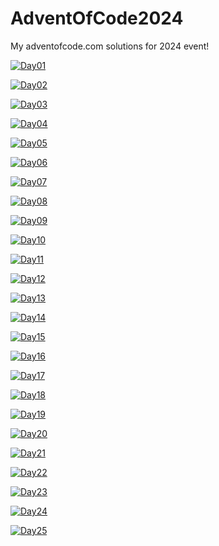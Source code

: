 # AdventOfCode2024
My adventofcode.com solutions for 2024 event!

[![Day01](https://img.shields.io/badge/Day1-Done-brightgreen.svg)](https://i.imgur.com/rolF402.gif)

[![Day02](https://img.shields.io/badge/Day2-Done-brightgreen.svg)](https://i.imgur.com/FuZyZrn.gif)

[![Day03](https://img.shields.io/badge/Day3-Done-brightgreen.svg)](https://i.imgur.com/FuZyZrn.gif)

[![Day04](https://img.shields.io/badge/Day4-Waiting-lightgrey.svg)](https://i.imgur.com/FuZyZrn.gif)

[![Day05](https://img.shields.io/badge/Day5-Waiting-lightgrey.svg)](https://i.imgur.com/FuZyZrn.gif)

[![Day06](https://img.shields.io/badge/Day6-Waiting-lightgrey.svg)](https://i.imgur.com/FuZyZrn.gif)

[![Day07](https://img.shields.io/badge/Day7-Waiting-lightgrey.svg)](https://i.imgur.com/rolF402.gif)

[![Day08](https://img.shields.io/badge/Day8-Waiting-lightgrey.svg)](https://i.imgur.com/FuZyZrn.gif)

[![Day09](https://img.shields.io/badge/Day9-Waiting-lightgrey.svg)](https://i.imgur.com/FuZyZrn.gif)

[![Day10](https://img.shields.io/badge/Day10-Waiting-lightgrey.svg)](https://i.imgur.com/rolF402.gif)

[![Day11](https://img.shields.io/badge/Day11-Waiting-lightgrey.svg)](https://i.imgur.com/rolF402.gif)

[![Day12](https://img.shields.io/badge/Day12-Waiting-lightgrey.svg)](https://i.imgur.com/rolF402.gif)

[![Day13](https://img.shields.io/badge/Day13-Waiting-lightgrey.svg)](https://i.imgur.com/rolF402.gif)

[![Day14](https://img.shields.io/badge/Day14-Waiting-lightgrey.svg)](https://i.imgur.com/FuZyZrn.gif)

[![Day15](https://img.shields.io/badge/Day15-Waiting-lightgrey.svg)](https://i.imgur.com/FuZyZrn.gif)

[![Day16](https://img.shields.io/badge/Day16-Waiting-lightgrey.svg)](https://i.imgur.com/FuZyZrn.gif)

[![Day17](https://img.shields.io/badge/Day17-Waiting-lightgrey.svg)](https://i.imgur.com/FuZyZrn.gif)

[![Day18](https://img.shields.io/badge/Day18-Waiting-lightgrey.svg)](https://i.imgur.com/FuZyZrn.gif)

[![Day19](https://img.shields.io/badge/Day19-Waiting-lightgrey.svg)](https://i.imgur.com/FuZyZrn.gif)

[![Day20](https://img.shields.io/badge/Day20-Waiting-lightgrey.svg)](https://i.imgur.com/FuZyZrn.gif)

[![Day21](https://img.shields.io/badge/Day21-Waiting-lightgrey.svg)](https://i.imgur.com/FuZyZrn.gif)

[![Day22](https://img.shields.io/badge/Day22-Waiting-lightgrey.svg)](https://i.imgur.com/FuZyZrn.gif)

[![Day23](https://img.shields.io/badge/Day23-Waiting-lightgrey.svg)](https://i.imgur.com/FuZyZrn.gif)

[![Day24](https://img.shields.io/badge/Day24-Waiting-lightgrey.svg)](https://i.imgur.com/FuZyZrn.gif)

[![Day25](https://img.shields.io/badge/Day25-Waiting-lightgrey.svg)](https://i.imgur.com/FuZyZrn.gif)
